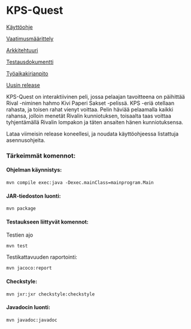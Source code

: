 # KPS-Quest
[Käyttöohje](https://github.com/UncleRovo/OT2021/blob/main/dokumentaatio/kayttoohje.md)

[Vaatimusmäärittely](https://github.com/UncleRovo/OT2021/blob/main/dokumentaatio/vaatimusmaarittely.md)

[Arkkitehtuuri](https://github.com/UncleRovo/OT2021/blob/main/dokumentaatio/arkkitehtuuri.md)

[Testausdokumentti](https://github.com/UncleRovo/OT2021/blob/main/dokumentaatio/testausdokumentti.md)

[Työaikakirjanpito](https://github.com/UncleRovo/OT2021/blob/main/dokumentaatio/tuntikirjanpito.md)

[Uusin release](https://github.com/UncleRovo/OT2021/releases/tag/viikko7)

KPS-Quest on interaktiivinen peli, jossa pelaajan tavoitteena on päihittää Rival -niminen hahmo Kivi Paperi Sakset -pelissä. KPS -eriä otellaan rahasta, ja toisen rahat vienyt voittaa. Pelin häviää pelaamalla kaikki rahansa, jolloin menetät Rivalin kunniotuksen, toisaalta taas voittaa tyhjentämällä Rivalin lompakon ja täten ansaiten hänen kunniotuksensa.

Lataa viimeisin release koneellesi, ja noudata käyttöohjeessa listattuja asennusohjeita.

### Tärkeimmät komennot:

#### Ohjelman käynnistys:
```
mvn compile exec:java -Dexec.mainClass=mainprogram.Main
```

#### JAR-tiedoston luonti:
```
mvn package
```

#### Testaukseen liittyvät komennot:
Testien ajo
```
mvn test
```
Testikattavuuden raportointi:
```
mvn jacoco:report
```

#### Checkstyle:
```
mvn jxr:jxr checkstyle:checkstyle
```

#### Javadocin luonti:
```
mvn javadoc:javadoc
```
